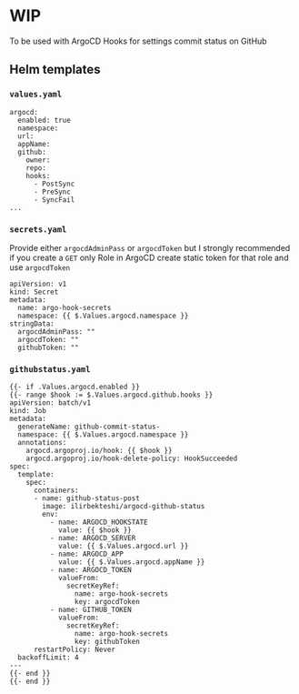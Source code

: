 # WIP

To be used with ArgoCD Hooks for settings commit status on GitHub

## Helm templates

### `values.yaml`

```
argocd:
  enabled: true
  namespace:
  url:
  appName:
  github:
    owner:
    repo:
    hooks:
      - PostSync
      - PreSync
      - SyncFail
...
```

### `secrets.yaml`

Provide either `argocdAdminPass` or `argocdToken` but I strongly recommended if you create a `GET` only Role in ArgoCD create static token for that role and use `argocdToken`

```
apiVersion: v1
kind: Secret
metadata:
  name: argo-hook-secrets
  namespace: {{ $.Values.argocd.namespace }}
stringData:
  argocdAdminPass: ""
  argocdToken: ""
  githubToken: ""
```

### `githubstatus.yaml`
```
{{- if .Values.argocd.enabled }}
{{- range $hook := $.Values.argocd.github.hooks }}
apiVersion: batch/v1
kind: Job
metadata:
  generateName: github-commit-status-
  namespace: {{ $.Values.argocd.namespace }}
  annotations:
    argocd.argoproj.io/hook: {{ $hook }}
    argocd.argoproj.io/hook-delete-policy: HookSucceeded
spec:
  template:
    spec:
      containers:
      - name: github-status-post
        image: ilirbekteshi/argocd-github-status
        env:
          - name: ARGOCD_HOOKSTATE
            value: {{ $hook }}
          - name: ARGOCD_SERVER
            value: {{ $.Values.argocd.url }}
          - name: ARGOCD_APP
            value: {{ $.Values.argocd.appName }}
          - name: ARGOCD_TOKEN
            valueFrom:
              secretKeyRef:
                name: argo-hook-secrets
                key: argocdToken
          - name: GITHUB_TOKEN
            valueFrom:
              secretKeyRef:
                name: argo-hook-secrets
                key: githubToken
      restartPolicy: Never
  backoffLimit: 4
---
{{- end }}
{{- end }}
```
